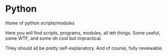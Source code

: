 # Python
Home of python scripts/modules

Here you will find scripts, programs, modules, all teh things.  Some useful, some WTF, and some oh cool but impractical.

THey should all be pretty self-explanatory.  And of course, fully reviewable.
